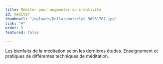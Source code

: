 ```yaml
---
title: Méditer pour augmenter sa créativité
id: mediter
thumbnail: "/uploads/Dollarphotoclub_90931761.jpg"
link: "#"
order: 5
featured: false

---
```

Les bienfaits de la méditation selon les dernières études. Enseignement et pratiques de différentes techniques de méditation.